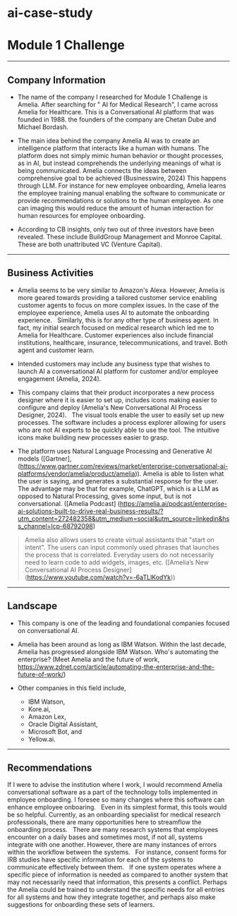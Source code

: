 # ai-case-study
# Module 1 Challenge

---
## Company Information 

* The name of the company I researched for Module 1 Challenge is Amelia. After searching for " AI for Medical Research", I came across Amelia for Healthcare.  This is a Conversational AI platform that was founded in 1988. the founders of the company are Chetan Dube and Michael Bordash.

* The main idea behind the company Amelia AI was to create an intelligence platform that interacts like a human with humans. The platform does not simply mimic human behavior or thought processes, as in AI, but instead comprehends the underlying meanings of what is being communicated. Amelia connects the ideas between comprehensive goal to be achieved (Businesswire, 2024) This happens through LLM. For instance for new employee onboarding, Amelia learns the employee training manual enabling the software to communicate or provide recommendations or solutions to the human employee. As one can imaging this would reduce the amount of human interaction for human resources for employee onboarding.

* According to CB insights, only two out of three investors have been revealed. These include BuildGroup Management and Monroe Capital.
 
These are both unattributed VC (Venture Capital).


---
## Business Activities

* Amelia seems to be very similar to Amazon's Alexa. However, Amelia is more geared towards providing a tailored customer service enabling customer agents to focus on more complex issues. In the case of the employee experience, Amelia uses AI to automate the onboarding experience.
 
Similarly, this is for any other type of business agent. In fact, my initial search focused on medical research which led me to Amelia for Healthcare. Customer experiences also include financial institutions, healthcare, insurance, telecommunications, and travel. Both agent and customer learn.

* Intended customers may include any business type that wishes to launch AI a conversational AI platform for customer and/or employee engagement (Amelia, 2024).    

* This company claims that their product incorporates a new process designer where it is easier to set up, includes icons making easier to configure and deploy (Amelia's New Conversational AI Process Designer, 2024). 
 
The visual tools enable the user to easily set up new processes. The software includes a process explorer allowing for users who are not AI experts to be quickly able to use the tool. The intuitive icons make building new processes easier to grasp. 
 

* The platform uses Natural Language Processing and Generative AI models ([Gartner], (<https://www.gartner.com/reviews/market/enterprise-conversational-ai-platforms/vendor/amelia/product/amelia>)). Amelia is able to listen what the user is saying, and generates a substantial response for the user. The advantage may be that for example, ChatGPT, which is a LLM as opposed to Natural Processing, gives some input, but is not conversational. ([Amelia Podcast] (<https://amelia.ai/podcast/enterprise-ai-solutions-built-to-drive-real-business-results/?utm_content=272482358&utm_medium=social&utm_source=linkedin&hss_channel=lcp-68792098>)

> Amelia also allows users to create virtual assistants that "start on intent". The users can input commonly used phrases that launches the process that is correlated. Everyday users do not necessarily need to learn code to add widgets, images, etc. ([Amelia’s New Conversational AI Process Designer] (<https://www.youtube.com/watch?v=-6aTLlKodYk>))

---
## Landscape

* This company is one of the leading and foundational companies focused on conversational AI.

* Amelia has been around as long as IBM Watson. Within the last decade, Amelia has progressed alongside IBM Watson. Who's automating the enterprise? (Meet Amelia and the future of work, https://www.zdnet.com/article/automating-the-enterprise-and-the-future-of-work/)

* Other companies in this field include, 
  * IBM Watson, 
  * Kore.ai, 
  * Amazon Lex, 
  * Oracle Digital Assistant,
  * Microsoft Bot, and
  * Yellow.ai.

---
## Recommendations

If I were to advise the institution where I work, I would recommend Amelia conversational software as a part of the technology tolls implemented in employee onboarding. I foresee so many changes where this software can enhance employee onboaring.
 
Even in its simplest format, this tools would be so helpful. Currently, as an onboarding specialist for medical research professionals, there are many opportunities here to streamflow the onboarding process.
 
There are many research systems that employees encounter on a daily bases and sometimes most, if not all, systems integrate with one another. However, there are many instances of errors within the workflow between the systems.
 
For instance, consent forms for IRB studies have specific information for each of the systems to communicate effectively between them.
 
If one system operates where a specific piece of information is needed as compared to another system that may not necessarily need that information, this presents a conflict. Perhaps the Amelia could be trained to understand the specific needs for all entries for all systems and how they integrate together, and perhaps also make suggestions for onboarding these sets of learners. 


<style>{color:blue;}">**References**</span>
* https://en.wikipedia.org/wiki/Amelia_(company)
* https://www.zippia.com/ipsoft-careers-27679/history/
* https://amelia.ai/conversational-ai/
* https://www.businesswire.com/news/home/20140929005268/en/Meet-Amelia-IPsoft%E2%80%99s-New-Artificial-Intelligence-Platform-Interacts-Like-a-Human
* https://www.cbinsights.com/company/amelia
* https://www.youtube.com/watch?v=-6aTLlKodYk
* https://amelia.ai/podcast/enterprise-ai-solutions-built-to-drive-real-business-results/?utm_content=272482358&utm_medium=social&utm_source=linkedin&hss_channel=lcp-68792098
* https://www.gartner.com/reviews/market/enterprise-conversational-ai-platforms/vendor/amelia/product/amelia

